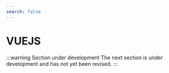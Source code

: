 ```yaml
---
search: false
---
```


# VUEJS

:::warning Section under development The next section is under development and has not yet been revised. :::